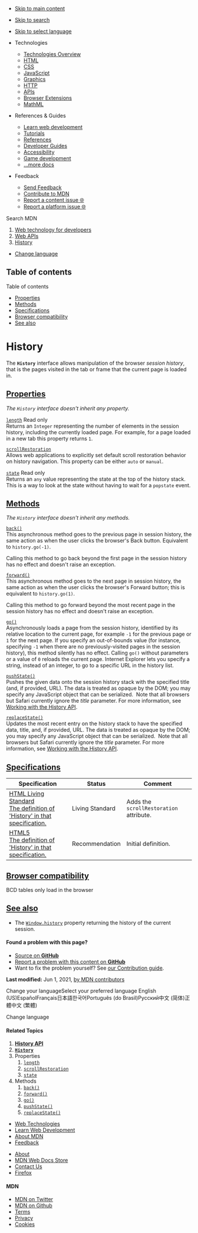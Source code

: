 -   <a href="#content" id="skip-main">Skip to main content</a>
-   <a href="#main-q" id="skip-search">Skip to search</a>
-   <a href="#select-language" id="skip-select-language">Skip to select language</a>

-   Technologies
    -   [Technologies Overview](https://developer.mozilla.org/en-US/docs/Web)
    -   [HTML](https://developer.mozilla.org/en-US/docs/Web/HTML)
    -   [CSS](https://developer.mozilla.org/en-US/docs/Web/CSS)
    -   [JavaScript](https://developer.mozilla.org/en-US/docs/Web/JavaScript)
    -   [Graphics](https://developer.mozilla.org/en-US/docs/Web/Guide/Graphics)
    -   [HTTP](https://developer.mozilla.org/en-US/docs/Web/HTTP)
    -   [APIs](https://developer.mozilla.org/en-US/docs/Web/API)
    -   [Browser Extensions](https://developer.mozilla.org/en-US/docs/Mozilla/Add-ons/WebExtensions)
    -   [MathML](https://developer.mozilla.org/en-US/docs/Web/MathML)
-   References & Guides
    -   [Learn web development](https://developer.mozilla.org/en-US/docs/Learn)
    -   [Tutorials](https://developer.mozilla.org/en-US/docs/Web/Tutorials)
    -   [References](https://developer.mozilla.org/en-US/docs/Web/Reference)
    -   [Developer Guides](https://developer.mozilla.org/en-US/docs/Web/Guide)
    -   [Accessibility](https://developer.mozilla.org/en-US/docs/Web/Accessibility)
    -   [Game development](https://developer.mozilla.org/en-US/docs/Games)
    -   [...more docs](https://developer.mozilla.org/en-US/docs/Web)
-   Feedback
    -   [Send Feedback](https://developer.mozilla.org/en-US/docs/MDN/Contribute/Feedback)
    -   [Contribute to MDN](https://developer.mozilla.org/en-US/docs/MDN/Contribute)
    -   [Report a content issue 🌐](https://github.com/mdn/content/issues/new)
    -   [Report a platform issue 🌐](https://github.com/mdn/yari/issues/new)

Search MDN

1.  <a href="https://developer.mozilla.org/en-US/docs/Web" class="breadcrumb"><span data-property="name">Web technology for developers</span></a>
2.  <a href="https://developer.mozilla.org/en-US/docs/Web/API" class="breadcrumb-penultimate"><span data-property="name">Web APIs</span></a>
3.  <a href="https://developer.mozilla.org/en-US/docs/Web/API/History" class="breadcrumb-current-page"><span data-property="name">History</span></a>

-   <a href="#select-language" class="language-icon"><span class="show-desktop">Change language</span></a>

Table of contents
-----------------

Table of contents

-   [Properties](#properties)
-   [Methods](#methods)
-   [Specifications](#specifications)
-   [Browser compatibility](#browser_compatibility)
-   [See also](#see_also)

History
=======

The **`History`** interface allows manipulation of the browser *session history*, that is the pages visited in the tab or frame that the current page is loaded in.

[Properties](#properties "Permalink to Properties")
---------------------------------------------------

*The `History` interface doesn't inherit any property.*

[`length`](https://developer.mozilla.org/en-US/docs/Web/API/History/length "length") <span class="badge inline readonly" title="This value may not be changed.">Read only </span>  
Returns an `Integer` representing the number of elements in the session history, including the currently loaded page. For example, for a page loaded in a new tab this property returns `1`.

[`scrollRestoration`](https://developer.mozilla.org/en-US/docs/Web/API/History/scrollRestoration "scrollRestoration")  
Allows web applications to explicitly set default scroll restoration behavior on history navigation. This property can be either `auto` or `manual`.

[`state`](https://developer.mozilla.org/en-US/docs/Web/API/History/state "state") <span class="badge inline readonly" title="This value may not be changed.">Read only </span>  
Returns an `any` value representing the state at the top of the history stack. This is a way to look at the state without having to wait for a `popstate` event.

[Methods](#methods "Permalink to Methods")
------------------------------------------

*The `History`* *interface doesn't inherit any methods.*

[`back()`](https://developer.mozilla.org/en-US/docs/Web/API/History/back "back()")  
This asynchronous method goes to the previous page in session history, the same action as when the user clicks the browser's Back button. Equivalent to `history.go(-1)`.

Calling this method to go back beyond the first page in the session history has no effect and doesn't raise an exception.

[`forward()`](https://developer.mozilla.org/en-US/docs/Web/API/History/forward "forward()")  
This asynchronous method goes to the next page in session history, the same action as when the user clicks the browser's Forward button; this is equivalent to `history.go(1)`.

Calling this method to go forward beyond the most recent page in the session history has no effect and doesn't raise an exception.

[`go()`](https://developer.mozilla.org/en-US/docs/Web/API/History/go "go()")  
Asynchronously loads a page from the session history, identified by its relative location to the current page, for example `-1` for the previous page or `1` for the next page. If you specify an out-of-bounds value (for instance, specifying `-1` when there are no previously-visited pages in the session history), this method silently has no effect. Calling `go()` without parameters or a value of `0` reloads the current page. Internet Explorer lets you specify a string, instead of an integer, to go to a specific URL in the history list.

[`pushState()`](https://developer.mozilla.org/en-US/docs/Web/API/History/pushState "pushState()")  
Pushes the given data onto the session history stack with the specified title (and, if provided, URL). The data is treated as opaque by the DOM; you may specify any JavaScript object that can be serialized.  Note that all browsers but Safari currently ignore the *title* parameter. For more information, see [Working with the History API](https://developer.mozilla.org/en-US/docs/Web/API/History_API/Working_with_the_History_API).

[`replaceState()`](https://developer.mozilla.org/en-US/docs/Web/API/History/replaceState "replaceState()")  
Updates the most recent entry on the history stack to have the specified data, title, and, if provided, URL. The data is treated as opaque by the DOM; you may specify any JavaScript object that can be serialized.  Note that all browsers but Safari currently ignore the *title* parameter. For more information, see [Working with the History API](https://developer.mozilla.org/en-US/docs/Web/API/History_API/Working_with_the_History_API).

[Specifications](#specifications "Permalink to Specifications")
---------------------------------------------------------------

<table><thead><tr class="header"><th>Specification</th><th>Status</th><th>Comment</th></tr></thead><tbody><tr class="odd"><td><a href="https://html.spec.whatwg.org/multipage/browsers.html#the-history-interface" class="external">HTML Living Standard<br />
<span class="small">The definition of 'History' in that specification.</span></a></td><td><span class="spec-living">Living Standard</span></td><td>Adds the <code>scrollRestoration</code> attribute.</td></tr><tr class="even"><td><a href="https://www.w3.org/TR/html52/browsers.html#the-history-interface" class="external">HTML5<br />
<span class="small">The definition of 'History' in that specification.</span></a></td><td><span class="spec-rec">Recommendation</span></td><td>Initial definition.</td></tr></tbody></table>

[Browser compatibility](#browser_compatibility "Permalink to Browser compatibility")
------------------------------------------------------------------------------------

BCD tables only load in the browser

[See also](#see_also "Permalink to See also")
---------------------------------------------

-   The [`Window.history`](https://developer.mozilla.org/en-US/docs/Web/API/Window/history) property returning the history of the current session.

#### Found a problem with this page?

-   [Source on **GitHub**](https://github.com/mdn/content/blob/main/files/en-us/web/api/history/index.html "Folder: en-us/web/api/history (Opens in a new tab)")
-   [Report a problem with this content on **GitHub**](https://github.com/mdn/content/issues/new?body=MDN+URL%3A+https%3A%2F%2Fdeveloper.mozilla.org%2Fen-US%2Fdocs%2FWeb%2FAPI%2FHistory%0A%0A%23%23%23%23+What+information+was+incorrect%2C+unhelpful%2C+or+incomplete%3F%0A%0A%0A%23%23%23%23+Specific+section+or+headline%3F%0A%0A%0A%23%23%23%23+What+did+you+expect+to+see%3F%0A%0A%0A%23%23%23%23+Did+you+test+this%3F+If+so%2C+how%3F%0A%0A%0A%3C%21--+Do+not+make+changes+below+this+line+--%3E%0A%3Cdetails%3E%0A%3Csummary%3EMDN+Content+page+report+details%3C%2Fsummary%3E%0A%0A*+Folder%3A+%60en-us%2Fweb%2Fapi%2Fhistory%60%0A*+MDN+URL%3A+https%3A%2F%2Fdeveloper.mozilla.org%2Fen-US%2Fdocs%2FWeb%2FAPI%2FHistory%0A*+GitHub+URL%3A+https%3A%2F%2Fgithub.com%2Fmdn%2Fcontent%2Fblob%2Fmain%2Ffiles%2Fen-us%2Fweb%2Fapi%2Fhistory%2Findex.html%0A*+Last+commit%3A+https%3A%2F%2Fgithub.com%2Fmdn%2Fcontent%2Fcommit%2Fcb20a8045f6cbdbd224b1068e46c8644470dd8c3%0A*+Document+last+modified%3A+2021-06-01T09%3A10%3A31.000Z%0A%0A%3C%2Fdetails%3E&title=Issue+with+%22History%22%3A+%28short+summary+here+please%29&labels=Content%3AWebAPI%2Cneeds-triage "This will take you to https://github.com/mdn/content to file a new issue")
-   Want to fix the problem yourself? See [our Contribution guide](https://github.com/mdn/content/blob/main/README.md).

**Last modified:** Jun 1, 2021, [by MDN contributors](https://developer.mozilla.org/en-US/docs/Web/API/History/contributors.txt)

Change your languageSelect your preferred language English (US)EspañolFrançais日本語한국어Português (do Brasil)Русский中文 (简体)正體中文 (繁體)

Change language

#### Related Topics

1.  **[History API](https://developer.mozilla.org/en-US/docs/Web/API/History_API)**
2.  **[`History`](https://developer.mozilla.org/en-US/docs/Web/API/History)**
3.  Properties
    1.  [`length`](https://developer.mozilla.org/en-US/docs/Web/API/History/length)
    2.  [`scrollRestoration`](https://developer.mozilla.org/en-US/docs/Web/API/History/scrollRestoration)
    3.  [`state`](https://developer.mozilla.org/en-US/docs/Web/API/History/state)
4.  Methods
    1.  [`back()`](https://developer.mozilla.org/en-US/docs/Web/API/History/back)
    2.  [`forward()`](https://developer.mozilla.org/en-US/docs/Web/API/History/forward)
    3.  [`go()`](https://developer.mozilla.org/en-US/docs/Web/API/History/go)
    4.  [`pushState()`](https://developer.mozilla.org/en-US/docs/Web/API/History/pushState)
    5.  [`replaceState()`](https://developer.mozilla.org/en-US/docs/Web/API/History/replaceState)

-   [Web Technologies](https://developer.mozilla.org/en-US/docs/Web)
-   [Learn Web Development](https://developer.mozilla.org/en-US/docs/Learn)
-   [About MDN](https://developer.mozilla.org/en-US/docs/MDN/About)
-   [Feedback](https://developer.mozilla.org/en-US/docs/MDN/Feedback)

<!-- -->

-   [About](https://www.mozilla.org/about/)
-   [MDN Web Docs Store](https://shop.spreadshirt.com/mdn-store/)
-   [Contact Us](https://www.mozilla.org/contact/)
-   [Firefox](https://www.mozilla.org/firefox/?utm_source=developer.mozilla.org&utm_campaign=footer&utm_medium=referral)

#### MDN

-   <a href="https://twitter.com/mozdevnet" class="social-icon twitter"><span class="visually-hidden">MDN on Twitter</span></a>
-   <a href="https://github.com/mdn/" class="social-icon github"><span class="visually-hidden">MDN on Github</span></a>
-   [Terms](https://www.mozilla.org/about/legal/terms/mozilla)
-   [Privacy](https://www.mozilla.org/privacy/websites/)
-   [Cookies](https://www.mozilla.org/privacy/websites/#cookies)
